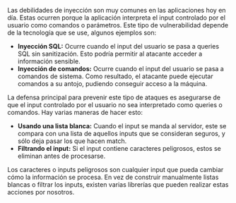 Las debilidades de inyección son muy comunes en las aplicaciones hoy en día. Estas ocurren porque la aplicación interpreta el input controlado por el usuario como comandos o parámetros. Este tipo de vulnerabilidad depende de la tecnología que se use, algunos ejemplos son:

- **Inyección SQL:** Ocurre cuando el input del usuario se pasa a queries SQL sin sanitización. Esto podría permitir al atacante acceder a información sensible.
- **Inyección de comandos:** Ocurre cuando el input del usuario se pasa a comandos de sistema. Como resultado, el atacante puede ejecutar comandos a su antojo, pudiendo conseguir acceso a la máquina.

La defensa principal para prevenir este tipo de ataques es asegurarse de que el input controlado por el usuario no sea interpretado como queries o comandos. Hay varias maneras de hacer esto:

- **Usando una lista blanca:** Cuando el input se manda al servidor, este se compara con una lista de aquellos inputs que se consideran seguros, y sólo deja pasar los que hacen match.
- **Filtrando el input:** Si el input contiene caracteres peligrosos, estos se eliminan antes de procesarse.

Los caracteres o inputs peligrosos  son cualquier input que pueda cambiar cómo la información se procesa. En vez de construir manualmente listas blancas o filtrar los inputs, existen varias librerías que pueden realizar estas acciones por nosotros.